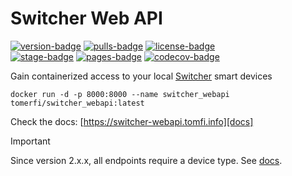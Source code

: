 # Switcher Web API

[![version-badge]][dockerhub]
[![pulls-badge]][dockerhub]
[![license-badge]][license]<br/>
[![stage-badge]][stage]
[![pages-badge]][pages]
[![codecov-badge]][codecov]

Gain containerized access to your local <a href="https://www.switcher.co.il/">Switcher</a> smart devices

```shell
docker run -d -p 8000:8000 --name switcher_webapi tomerfi/switcher_webapi:latest
```

Check the docs: [https://switcher-webapi.tomfi.info][docs]

> [!IMPORTANT]  
> Since version 2.x.x, all endpoints require a device type. See [docs][docs].

<!-- Links -->
[codecov]: https://codecov.io/gh/TomerFi/switcher_webapi
[docs]: https://switcher-webapi.tomfi.info
[dockerhub]: https://hub.docker.com/r/tomerfi/switcher_webapi
[license]: https://github.com/TomerFi/switcher_webapi/blob/dev/LICENSE
[pages]: https://github.com/TomerFi/switcher_webapi/actions/workflows/pages.yml
[stage]: https://github.com/TomerFi/switcher_webapi/actions/workflows/stage.yml
<!-- Badges -->
[codecov-badge]: https://codecov.io/gh/TomerFi/switcher_webapi/graph/badge.svg
[license-badge]: https://img.shields.io/github/license/tomerfi/switcher_webapi
[pages-badge]: https://github.com/TomerFi/switcher_webapi/actions/workflows/pages.yml/badge.svg
[pulls-badge]: https://img.shields.io/docker/pulls/tomerfi/switcher_webapi.svg?logo=docker&label=pulls
[stage-badge]: https://github.com/TomerFi/switcher_webapi/actions/workflows/stage.yml/badge.svg
[version-badge]: https://img.shields.io/docker/v/tomerfi/switcher_webapi?color=%230A6799&logo=docker

